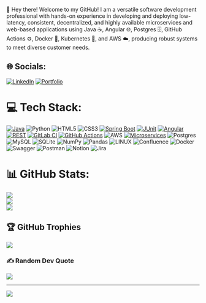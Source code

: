 👋 Hey there! Welcome to my GitHub!
I am a versatile software development professional with hands-on experience in developing and deploying low-latency, consistent, decentralized, and highly available microservices and web-based applications using Java ☕️, Angular 🌐, Postgres 🗄️, GitHub Actions ⚙️, Docker 🐳, Kubernetes 🚀, and AWS ☁️, producing robust systems to meet diverse customer needs.


## 🌐 Socials:
[![LinkedIn](https://img.shields.io/badge/LinkedIn-%230077B5.svg?logo=linkedin&logoColor=white)](https://www.linkedin.com/in/shubham-chikhalkar-738066109)
[![Portfolio](https://img.shields.io/badge/Portfolio-%E2%9C%A8-9cf?style=plastic)](https://chikhalkarshubham.netlify.app/)

# 💻 Tech Stack:
[![Java](https://img.shields.io/badge/java-%E2%98%95-007396?style=plastic&logo=java&logoColor=white)](https://www.java.com)
![Python](https://img.shields.io/badge/python-3670A0?style=plastic&logo=python&logoColor=ffdd54)
![HTML5](https://img.shields.io/badge/html5-%23E34F26.svg?style=plastic&logo=html5&logoColor=white)
![CSS3](https://img.shields.io/badge/css3-%231572B6.svg?style=plastic&logo=css3&logoColor=white)
[![Spring Boot](https://img.shields.io/badge/spring%20boot-6DB33F?style=plastic&logo=spring-boot&logoColor=white)](https://spring.io/projects/spring-boot)
[![JUnit](https://img.shields.io/badge/JUnit-25A162?style=plastic&logo=java&logoColor=white)](https://junit.org/junit5/)
[![Angular](https://img.shields.io/badge/angular-DD0031?style=plastic&logo=angular&logoColor=white)](https://angular.io)
[![REST](https://img.shields.io/badge/REST-005571?style=plastic&logo=rest&logoColor=white)](https://restfulapi.net)
[![GitLab CI](https://img.shields.io/badge/GitLab%20CI-FC6D26?style=plastic&logo=gitlab&logoColor=white)](https://about.gitlab.com/stages-devops-lifecycle/continuous-integration/)
[![GitHub Actions](https://img.shields.io/badge/GitHub%20Actions-2088FF?style=plastic&logo=github-actions&logoColor=white)](https://github.com/features/actions)
![AWS](https://img.shields.io/badge/AWS-%23FF9900.svg?style=plastic&logo=amazon-aws&logoColor=white)
[![Microservices](https://img.shields.io/badge/Microservices-0078D4?style=plastic&logo=architect&logoColor=white)](https://microservices.io)
![Postgres](https://img.shields.io/badge/postgres-%23316192.svg?style=plastic&logo=postgresql&logoColor=white)
![MySQL](https://img.shields.io/badge/mysql-%2300f.svg?style=plastic&logo=mysql&logoColor=white)
![SQLite](https://img.shields.io/badge/sqlite-%2307405e.svg?style=plastic&logo=sqlite&logoColor=white)
![NumPy](https://img.shields.io/badge/numpy-%23013243.svg?style=plastic&logo=numpy&logoColor=white)
![Pandas](https://img.shields.io/badge/pandas-%23150458.svg?style=plastic&logo=pandas&logoColor=white)
![LINUX](https://img.shields.io/badge/Linux-FCC624?style=plastic&logo=linux&logoColor=black)
![Confluence](https://img.shields.io/badge/confluence-%23172BF4.svg?style=plastic&logo=confluence&logoColor=white)
![Docker](https://img.shields.io/badge/docker-%230db7ed.svg?style=plastic&logo=docker&logoColor=white)
![Swagger](https://img.shields.io/badge/-Swagger-%23Clojure?style=plastic&logo=swagger&logoColor=white)
![Postman](https://img.shields.io/badge/Postman-FF6C37?style=plastic&logo=postman&logoColor=white)
![Notion](https://img.shields.io/badge/Notion-%23000000.svg?style=plastic&logo=notion&logoColor=white)
![Jira](https://img.shields.io/badge/jira-%230A0FFF.svg?style=plastic&logo=jira&logoColor=white)


# 📊 GitHub Stats:
![](https://github-readme-stats.vercel.app/api?username=ChikhalkarS&theme=dark&hide_border=false&include_all_commits=true)<br/>
![](https://github-readme-streak-stats.herokuapp.com/?user=ChikhalkarS&theme=dark&hide_border=false)<br/>
![](https://github-readme-stats.vercel.app/api/top-langs/?username=ChikhalkarS&theme=dark&hide_border=false&include_all_commits=true&count_private=true&layout=compact)

## 🏆 GitHub Trophies
![](https://github-profile-trophy.vercel.app/?username=ChikhalkarS&theme=darkhub&no-frame=false&no-bg=false&margin-w=4)

### ✍️ Random Dev Quote
![](https://quotes-github-readme.vercel.app/api?type=horizontal&theme=dark)


---
[![](https://visitcount.itsvg.in/api?id=ChikhalkarS&icon=2&color=0)](https://visitcount.itsvg.in)

<!-- Proudly created with GPRM ( https://gprm.itsvg.in ) -->
    
